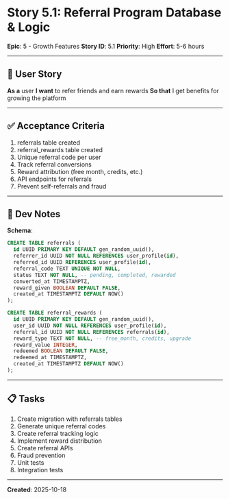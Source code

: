 # Story 5.1: Referral Program Database & Logic

**Epic**: 5 - Growth Features
**Story ID**: 5.1
**Priority**: High
**Effort**: 5-6 hours

---

## 📖 User Story

**As a** user
**I want** to refer friends and earn rewards
**So that** I get benefits for growing the platform

---

## ✅ Acceptance Criteria

1. referrals table created
2. referral_rewards table created
3. Unique referral code per user
4. Track referral conversions
5. Reward attribution (free month, credits, etc.)
6. API endpoints for referrals
7. Prevent self-referrals and fraud

---

## 🔧 Dev Notes

**Schema**:
```sql
CREATE TABLE referrals (
  id UUID PRIMARY KEY DEFAULT gen_random_uuid(),
  referrer_id UUID NOT NULL REFERENCES user_profile(id),
  referred_id UUID REFERENCES user_profile(id),
  referral_code TEXT UNIQUE NOT NULL,
  status TEXT NOT NULL, -- pending, completed, rewarded
  converted_at TIMESTAMPTZ,
  reward_given BOOLEAN DEFAULT FALSE,
  created_at TIMESTAMPTZ DEFAULT NOW()
);

CREATE TABLE referral_rewards (
  id UUID PRIMARY KEY DEFAULT gen_random_uuid(),
  user_id UUID NOT NULL REFERENCES user_profile(id),
  referral_id UUID NOT NULL REFERENCES referrals(id),
  reward_type TEXT NOT NULL, -- free_month, credits, upgrade
  reward_value INTEGER,
  redeemed BOOLEAN DEFAULT FALSE,
  redeemed_at TIMESTAMPTZ,
  created_at TIMESTAMPTZ DEFAULT NOW()
);
```

---

## 📋 Tasks

1. Create migration with referrals tables
2. Generate unique referral codes
3. Create referral tracking logic
4. Implement reward distribution
5. Create referral APIs
6. Fraud prevention
7. Unit tests
8. Integration tests

---

**Created**: 2025-10-18
